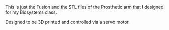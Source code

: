 This is just the Fusion and the STL files of the Prosthetic arm that I designed for my Biosystems class.

Designed to be 3D printed and controlled via a servo motor.
